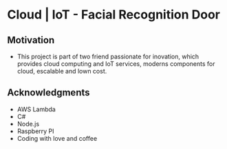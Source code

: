 # Cloud | IoT - Facial Recognition Door

## Motivation
* This project is part of two friend passionate for inovation, which provides cloud computing and IoT services, moderns components for cloud, escalable and lown cost.

## Acknowledgments
* AWS Lambda
* C#
* Node.js
* Raspberry PI
* Coding with love and coffee
